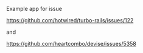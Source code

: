 

Example app for issue 

https://github.com/hotwired/turbo-rails/issues/122

and


https://github.com/heartcombo/devise/issues/5358